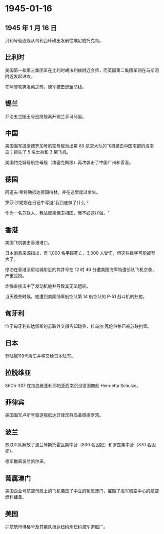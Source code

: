 # 1945-01-16

## 1945 年 1 月 16 日

贝利号驱逐舰从乌利西环礁出发前往埃尼威托克岛。

## 比利时

美国第一和第三集团军在比利时胡法利兹附近会师，而英国第二集团军则在马斯河附近发起进攻。

在阿登攻势发动之前，德军被击退至防线。

## 锡兰

乔治五世国王号巡防舰离开锡兰亭可马里。

## 中国

美国海军提康德罗加号航空母舰派出第 80
航空大队的飞机袭击中国南部的海南岛；损失了 5 名士兵和 3 架飞机。

美国约克城号航空母舰（埃塞克斯级）再次袭击了中国广州和香港。

## 德国

阿道夫·希特勒抵达德国柏林，并在这里度过余生。

罗莎·沙妮娜在日记中写道"我到底做了什么？

作为一名苏联人，我站起来保卫祖国，我不必这样做。"

## 香港

美国飞机袭击香港港口。

日本消息来源指出，有 1,000 名平民死亡，3,000
人受伤，但这些数字可能被夸大了。

停泊在香港坚尼地城附近的鸭井号在 12 时 40
分遭美国海军特遣部队飞机空袭，严重受损。

炸弹直接击中了发动机舱并导致其无法运转。

当天晚些时候，她遭到美国陆军航空队第 14 航空队的 P-51 战斗机的扫射。

## 匈牙利

位于匈牙利布达佩斯的苏联外交部告知瑞典，拉乌尔·瓦伦伯格已被苏联拘留。

## 日本

登陆舰119号竣工并移交给日本陆军。

## 拉脱维亚

ShCh-307 在拉脱维亚利耶帕亚西南沉没德国商船 Henrietta Schulze。

## 菲律宾

美国海军卢斯号驱逐舰抵达菲律宾群岛圣佩德罗湾。

## 波兰

苏联军队解放了波兰琴斯托霍瓦集中营（800 名囚犯）和罗兹集中营（870
名囚犯）。

德军撤离波兰凯尔采。

## 葡属澳门

美国企业号航空母舰上的飞机袭击了中立的葡属澳门，摧毁了海军航空中心的航空燃料储备。

## 美国

护航航母博格号及其编队抵达纽约州纽约海军造船厂。

